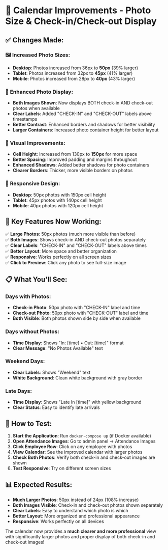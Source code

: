 # 📅 Calendar Improvements - Photo Size & Check-in/Check-out Display

## ✅ **Changes Made:**

### 🖼️ **Increased Photo Sizes:**
- **Desktop**: Photos increased from 36px to **50px** (39% larger)
- **Tablet**: Photos increased from 32px to **45px** (41% larger)  
- **Mobile**: Photos increased from 28px to **40px** (43% larger)

### 📸 **Enhanced Photo Display:**
- **Both Images Shown**: Now displays BOTH check-in AND check-out photos when available
- **Clear Labels**: Added "CHECK-IN" and "CHECK-OUT" labels above timestamps
- **Better Contrast**: Enhanced borders and shadows for better visibility
- **Larger Containers**: Increased photo container height for better layout

### 🎨 **Visual Improvements:**
- **Cell Height**: Increased from 130px to **150px** for more space
- **Better Spacing**: Improved padding and margins throughout
- **Enhanced Shadows**: Added better shadows for photo containers
- **Clearer Borders**: Thicker, more visible borders on photos

### 📱 **Responsive Design:**
- **Desktop**: 50px photos with 150px cell height
- **Tablet**: 45px photos with 140px cell height
- **Mobile**: 40px photos with 120px cell height

## 🎯 **Key Features Now Working:**

✅ **Large Photos**: 50px photos (much more visible than before)  
✅ **Both Images**: Shows check-in AND check-out photos separately  
✅ **Clear Labels**: "CHECK-IN" and "CHECK-OUT" labels above times  
✅ **Better Layout**: More space and better organization  
✅ **Responsive**: Works perfectly on all screen sizes  
✅ **Click to Preview**: Click any photo to see full-size image  

## 📋 **What You'll See:**

### **Days with Photos:**
- **Check-in Photo**: 50px photo with "CHECK-IN" label and time
- **Check-out Photo**: 50px photo with "CHECK-OUT" label and time  
- **Both Visible**: Both photos shown side by side when available

### **Days without Photos:**
- **Time Display**: Shows "In: [time] • Out: [time]" format
- **Clear Message**: "No Photos Available" text

### **Weekend Days:**
- **Clear Labels**: Shows "Weekend" text
- **White Background**: Clean white background with gray border

### **Late Days:**
- **Time Display**: Shows "Late In [time]" with yellow background
- **Clear Status**: Easy to identify late arrivals

## 🚀 **How to Test:**

1. **Start the Application**: Run `docker-compose up` (if Docker available)
2. **Open Attendance Images**: Go to admin panel → Attendance Images
3. **Click Employee Row**: Click on any employee with photos
4. **View Calendar**: See the improved calendar with larger photos
5. **Check Both Photos**: Verify both check-in and check-out images are shown
6. **Test Responsive**: Try on different screen sizes

## 📊 **Expected Results:**

- **Much Larger Photos**: 50px instead of 24px (108% increase)
- **Both Images Visible**: Check-in and check-out photos shown separately
- **Clear Labels**: Easy to understand which photo is which
- **Better Layout**: More organized and professional appearance
- **Responsive**: Works perfectly on all devices

The calendar now provides a **much clearer and more professional** view with significantly larger photos and proper display of both check-in and check-out images!
